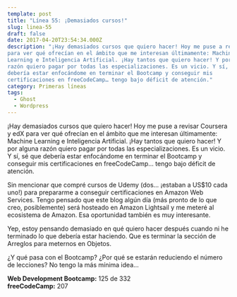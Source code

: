 ```yaml
---
template: post
title: "Línea 55: ¡Demasiados cursos!"
slug: linea-55
draft: false
date: 2017-04-20T23:54:34.000Z
description: "¡Hay demasiados cursos que quiero hacer! Hoy me puse a revisar Coursera y edX
para ver qué ofrecían en el ámbito que me interesan últimamente: Machine
Learning e Inteligencia Artificial. ¡Hay tantos que quiero hacer! Y por alguna
razón quiero pagar por todas las especializaciones. Es un vicio. Y sí, sé que
debería estar enfocándome en terminar el Bootcamp y conseguir mis
certificaciones en freeCodeCamp… tengo bajo déficit de atención."
category: Primeras líneas
tags:
  - Ghost
  - Wordpress
---
```

¡Hay demasiados cursos que quiero hacer! Hoy me puse a revisar Coursera y edX para ver qué ofrecían en el ámbito que me interesan últimamente: Machine Learning e Inteligencia Artificial. ¡Hay tantos que quiero hacer! Y por alguna razón quiero pagar por todas las especializaciones. Es un vicio. Y sí, sé que debería estar enfocándome en terminar el Bootcamp y conseguir mis certificaciones en freeCodeCamp… tengo bajo déficit de atención.

 Sin mencionar que compré cursos de Udemy (dos… ¡estaban a US$10 cada uno!) para prepararme a conseguir certificaciones en Amazon Web Services. Tengo pensado que este blog algún día (más pronto de lo que creo, posiblemente) será hosteado en Amazon Lightsail y me meteré al ecosistema de Amazon. Esa oportunidad también es muy interesante.

 Yep, estoy pensando demasiado en qué quiero hacer después cuando ni he terminado lo que debería estar haciendo. Que es terminar la sección de Arreglos para meternos en Objetos.

 ¿Y qué pasa con el Bootcamp? ¿Por qué se estarán reduciendo el número de lecciones? No tengo la más mínima idea…

 **Web Development Bootcamp:** 125 de 332  
 **freeCodeCamp:** 207

 